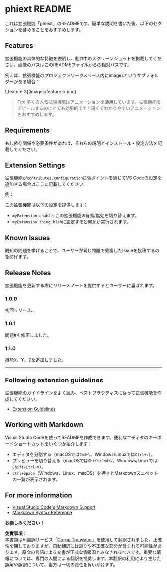 <!--
CO_OP_TRANSLATOR_METADATA:
{
  "original_hash": "63e2d8f5b452d7842ae393f19ad812c5",
  "translation_date": "2025-07-16T17:28:24+00:00",
  "source_file": "code/09.UpdateSamples/Aug/vscode/phiext/README.md",
  "language_code": "ja"
}
-->
# phiext README

これは拡張機能「phiext」のREADMEです。簡単な説明を書いた後、以下のセクションを含めることをおすすめします。

## Features

拡張機能の具体的な特徴を説明し、動作中のスクリーンショットを掲載してください。画像のパスはこのREADMEファイルからの相対パスです。

例えば、拡張機能のプロジェクトワークスペース内にimagesというサブフォルダーがある場合：

\!\[feature X\]\(images/feature-x.png\)

> Tip: 多くの人気拡張機能はアニメーションを活用しています。拡張機能をアピールするのにとても効果的です！短くてわかりやすいアニメーションをおすすめします。

## Requirements

もし依存関係や必要条件があれば、それらの説明とインストール・設定方法を記載してください。

## Extension Settings

拡張機能が`contributes.configuration`拡張ポイントを通じてVS Codeの設定を追加する場合はここに記載してください。

例：

この拡張機能は以下の設定を提供します：

* `myExtension.enable`: この拡張機能の有効/無効を切り替えます。
* `myExtension.thing`: `blah`に設定すると何かが実行されます。

## Known Issues

既知の問題を挙げることで、ユーザーが同じ問題で重複したIssueを投稿するのを防げます。

## Release Notes

拡張機能を更新する際にリリースノートを提供するとユーザーに喜ばれます。

### 1.0.0

初回リリース...

### 1.0.1

問題#を修正しました。

### 1.1.0

機能X、Y、Zを追加しました。

---

## Following extension guidelines

拡張機能のガイドラインをよく読み、ベストプラクティスに従って拡張機能を作成してください。

* [Extension Guidelines](https://code.visualstudio.com/api/references/extension-guidelines)

## Working with Markdown

Visual Studio Codeを使ってREADMEを作成できます。便利なエディタのキーボードショートカットをいくつか紹介します：

* エディタを分割する（macOSでは`Cmd+\`、Windows/Linuxでは`Ctrl+\`）。
* プレビューを切り替える（macOSでは`Shift+Cmd+V`、Windows/Linuxでは`Shift+Ctrl+V`）。
* `Ctrl+Space`（Windows、Linux、macOS）を押すとMarkdownスニペットの一覧が表示されます。

## For more information

* [Visual Studio Code's Markdown Support](http://code.visualstudio.com/docs/languages/markdown)
* [Markdown Syntax Reference](https://help.github.com/articles/markdown-basics/)

**お楽しみください！**

**免責事項**：  
本書類はAI翻訳サービス「[Co-op Translator](https://github.com/Azure/co-op-translator)」を使用して翻訳されました。正確性を期しておりますが、自動翻訳には誤りや不正確な部分が含まれる可能性があります。原文の言語による文書が正式な情報源とみなされるべきです。重要な情報については、専門の人間による翻訳を推奨します。本翻訳の利用により生じた誤解や誤訳について、当方は一切の責任を負いかねます。